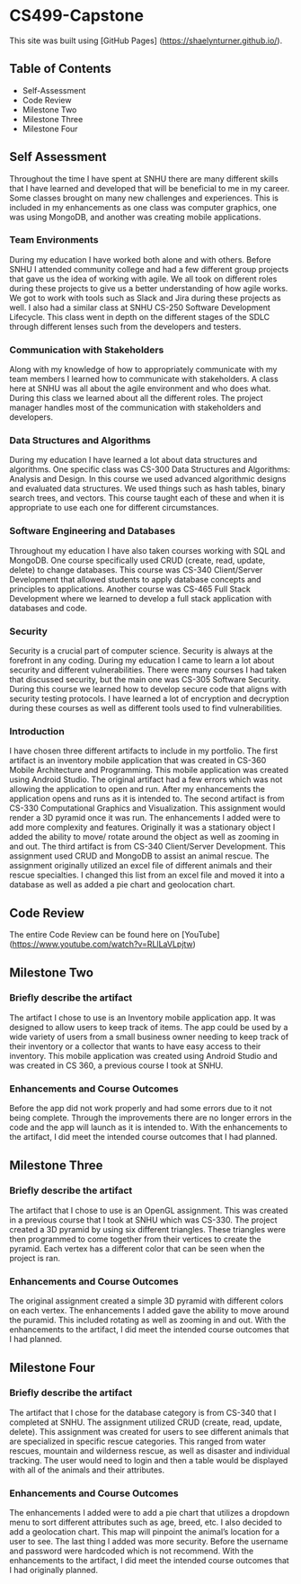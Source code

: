 # CS499-Capstone
This site was built using [GitHub Pages] (https://shaelynturner.github.io/).
## Table of Contents
  * Self-Assessment
  * Code Review
  * Milestone Two
  * Milestone Three
  * Milestone Four

## Self Assessment
Throughout the time I have spent at SNHU there are many different skills that I have learned and developed that will be beneficial to me in my career. Some classes brought on many new challenges and experiences. This is included in my enhancements as one class was computer graphics, one was using MongoDB, and another was creating mobile applications. 
### Team Environments
During my education I have worked both alone and with others. Before SNHU I attended community college and had a few different group projects that gave us the idea of working with agile. We all took on different roles during these projects to give us a better understanding of how agile works. We got to work with tools such as Slack and Jira during these projects as well. I also had a similar class at SNHU CS-250 Software Development Lifecycle. This class went in depth on the different stages of the SDLC through different lenses such from the developers and testers. 
### Communication with Stakeholders
Along with my knowledge of how to appropriately communicate with my team members I learned how to communicate with stakeholders. A class here at SNHU was all about the agile environment and who does what. During this class we learned about all the different roles. The project manager handles most of the communication with stakeholders and developers. 
### Data Structures and Algorithms
During my education I have learned a lot about data structures and algorithms. One specific class was CS-300 Data Structures and Algorithms: Analysis and Design. In this course we used advanced algorithmic designs and evaluated data structures. We used things such as hash tables, binary search trees, and vectors. This course taught each of these and when it is appropriate to use each one for different circumstances. 
### Software Engineering and Databases
Throughout my education I have also taken courses working with SQL and MongoDB. One course specifically used CRUD (create, read, update, delete) to change databases. This course was CS-340 Client/Server Development that allowed students to apply database concepts and principles to applications. Another course was CS-465 Full Stack Development where we learned to develop a full stack application with databases and code. 
### Security
Security is a crucial part of computer science. Security is always at the forefront in any coding. During my education I came to learn a lot about security and different vulnerabilities. There were many courses I had taken that discussed security, but the main one was CS-305 Software Security. During this course we learned how to develop secure code that aligns with security testing protocols. I have learned a lot of encryption and decryption during these courses as well as different tools used to find vulnerabilities. 
### Introduction
I have chosen three different artifacts to include in my portfolio. The first artifact is an inventory mobile application that was created in CS-360 Mobile Architecture and Programming. This mobile application was created using Android Studio. The original artifact had a few errors which was not allowing the application to open and run. After my enhancements the application opens and runs as it is intended to. 
The second artifact is from CS-330 Computational Graphics and Visualization. This assignment would render a 3D pyramid once it was run. The enhancements I added were to add more complexity and features. Originally it was a stationary object I added the ability to move/ rotate around the object as well as zooming in and out. 
The third artifact is from CS-340 Client/Server Development. This assignment used CRUD and MongoDB to assist an animal rescue. The assignment originally utilized an excel file of different animals and their rescue specialties. I changed this list from an excel file and moved it into a database as well as added a pie chart and geolocation chart. 


## Code Review
The entire Code Review can be found here on [YouTube] (https://www.youtube.com/watch?v=RLlLaVLpjtw)

## Milestone Two
### Briefly describe the artifact
The artifact I chose to use is an Inventory mobile application app. It was designed to allow users to keep track of items. The app could be used by a wide variety of users from a small business owner needing to keep track of their inventory or a collector that wants to have easy access to their inventory. This mobile application was created using Android Studio and was created in CS 360, a previous course I took at SNHU. 
### Enhancements and Course Outcomes
Before the app did not work properly and had some errors due to it not being complete. Through the improvements there are no longer errors in the code and the app will launch as it is intended to. With the enhancements to the artifact, I did meet the intended course outcomes that I had planned.

## Milestone Three
### Briefly describe the artifact
The artifact that I chose to use is an OpenGL assignment. This was created in a previous course that I took at SNHU which was CS-330. The project created a 3D pyramid by using six different triangles. These triangles were then programmed to come together from their vertices to create the pyramid. Each vertex has a different color that can be seen when the project is ran. 
### Enhancements and Course Outcomes
The original assignment created a simple 3D pyramid with different colors on each vertex. The enhancements I added gave the ability to move around the puramid. This included rotating as well as zooming in and out. With the enhancements to the artifact, I did meet the intended course outcomes that I had planned. 

## Milestone Four
### Briefly describe the artifact
The artifact that I chose for the database category is from CS-340 that I completed at SNHU. The assignment utilized CRUD (create, read, update, delete). This assignment was created for users to see different animals that are specialized in specific rescue categories. This ranged from water rescues, mountain and wilderness rescue, as well as disaster and individual tracking. The user would need to login and then a table would be displayed with all of the animals and their attributes.  
### Enhancements and Course Outcomes
The enhancements I added were to add a pie chart that utilizes a dropdown menu to sort different attributes such as age, breed, etc. I also decided to add a geolocation chart. This map will pinpoint the animal’s location for a user to see. The last thing I added was more security. Before the username and password were hardcoded which is not recommend. With the enhancements to the artifact, I did meet the intended course outcomes that I had originally planned. 
